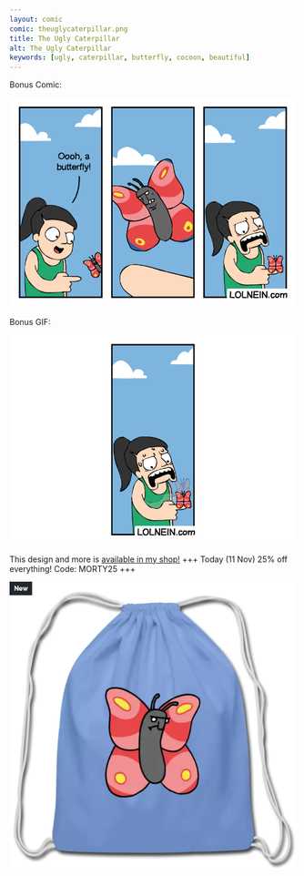 ```yaml
---
layout: comic
comic: theuglycaterpillar.png
title: The Ugly Caterpillar
alt: The Ugly Caterpillar
keywords: [ugly, caterpillar, butterfly, cocoon, beautiful]
---
```


Bonus Comic:

![The Ugly Caterpillar Bonus Comic](/images/theuglycaterpillar_bonus.png)

Bonus GIF:

![The Ugly Caterpillar Bonus GIF](/images/theuglycaterpillar_bonus2.gif)

This design and more is [available in my shop!](https://www.redbubble.com/shop/lolnein) +++ Today (11 Nov) 25% off everything! Code: MORTY25 +++

[![Ugly Butterfly Bag](/images/uglybutterfly_bag.png)](https://www.redbubble.com/shop/lolnein)